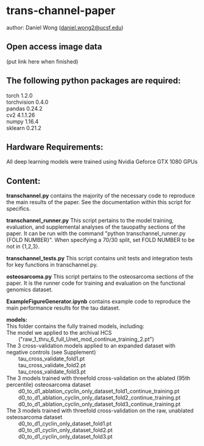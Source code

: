 # trans-channel-paper
author: Daniel Wong (daniel.wong2@ucsf.edu)

## Open access image data
(put link here when finished)

## The following python packages are required: 
torch 1.2.0 <br />
torchvision 0.4.0 <br />
pandas 0.24.2 <br />
cv2 4.1.1.26 <br />
numpy 1.16.4 <br />
sklearn 0.21.2 <br />

 
## Hardware Requirements:
All deep learning models were trained using Nvidia Geforce GTX 1080 GPUs

## Content:

**transchannel.py** contains the majority of the necessary code to reproduce the main results of the paper. See the documentation within this script for specifics. 

**transchannel_runner.py** This script pertains to the model training, evaluation, and supplemental analyses of the tauopathy sections of the paper. It can be run with the command "python transchannel_runner.py {FOLD NUMBER}". When specifying a 70/30 split, set FOLD NUMBER to be not in {1,2,3}.

**transchannel_tests.py** This script contains unit tests and integration tests for key functions in transchannel.py.

**osteosarcoma.py** This script pertains to the osteosarcoma sections of the paper. It is the runner code for training and evaluation on the functional genomics dataset. 

**ExampleFigureGenerator.ipynb** contains example code to reproduce the main performance results for the tau dataset.

**models:**<br />
This folder contains the fully trained models, including: <br />
The model we applied to the archival HCS<br />
&nbsp;&nbsp;&nbsp;&nbsp;&nbsp;&nbsp;&nbsp;&nbsp;("raw_1_thru_6_full_Unet_mod_continue_training_2.pt")  <br />
The 3 cross-validation models applied to an expanded dataset with negative controls (see Supplement)  <br />
&nbsp;&nbsp;&nbsp;&nbsp;&nbsp;&nbsp;&nbsp;&nbsp;tau_cross_validate_fold1.pt<br />
&nbsp;&nbsp;&nbsp;&nbsp;&nbsp;&nbsp;&nbsp;&nbsp;tau_cross_validate_fold2.pt<br />
&nbsp;&nbsp;&nbsp;&nbsp;&nbsp;&nbsp;&nbsp;&nbsp;tau_cross_validate_fold3.pt <br />
The 3 models trained with threefold cross-validation on the ablated (95th percentile) osteosarcoma dataset  <br />
&nbsp;&nbsp;&nbsp;&nbsp;&nbsp;&nbsp;&nbsp;&nbsp;d0_to_d1_ablation_cyclin_only_dataset_fold1_continue_training.pt <br />
&nbsp;&nbsp;&nbsp;&nbsp;&nbsp;&nbsp;&nbsp;&nbsp;d0_to_d1_ablation_cyclin_only_dataset_fold2_continue_training.pt <br />
&nbsp;&nbsp;&nbsp;&nbsp;&nbsp;&nbsp;&nbsp;&nbsp;d0_to_d1_ablation_cyclin_only_dataset_fold3_continue_training.pt <br />
The 3 models trained with threefold cross-validation on the raw, unablated osteosarcoma dataset<br />
&nbsp;&nbsp;&nbsp;&nbsp;&nbsp;&nbsp;&nbsp;&nbsp;d0_to_d1_cyclin_only_dataset_fold1.pt  <br />
&nbsp;&nbsp;&nbsp;&nbsp;&nbsp;&nbsp;&nbsp;&nbsp;d0_to_d1_cyclin_only_dataset_fold2.pt <br />
&nbsp;&nbsp;&nbsp;&nbsp;&nbsp;&nbsp;&nbsp;&nbsp;d0_to_d1_cyclin_only_dataset_fold3.pt 








